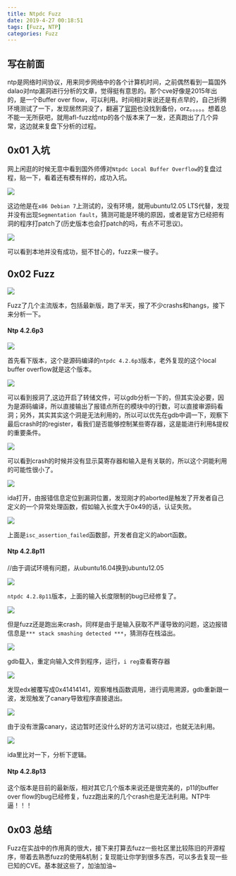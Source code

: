 ```yaml
---
title: Ntpdc Fuzz
date: 2019-4-27 00:18:51
tags: [Fuzz, NTP]
categories: Fuzz
---
```


## 写在前面

ntp是网络时间协议，用来同步网络中的各个计算机时间，之前偶然看到一篇国外dalao对ntp漏洞进行分析的文章，觉得挺有意思的。那个cve好像是2015年出的，是一个Buffer over flow，可以利用。时间相对来说还是有点早的，自己折腾环境测试了一下，发现居然洞没了，翻遍了[官网](<http://www.ntp.org/>)也没找到备份，orz。。。。。想着总不能一无所获吧，就用afl-fuzz给ntp的各个版本来了一发，还真跑出了几个异常，这边就来复盘下分析的过程。



## 0x01 入坑

网上闲逛的时候无意中看到国外师傅对`Ntpdc Local Buffer Overflow`的复盘过程，贴一下，看着还有模有样的，成功入坑。

![](./dalao.png) 

这边他是在`x86 Debian 7`上测试的，没有环境，就用ubuntu12.05 LTS代替，发现并没有出现`Segmentation fault`，猜测可能是环境的原因，或者是官方已经把有洞的程序打patch了(历史版本也会打patch的吗，有点不可思议)。  

![](./12.04.png)  

可以看到本地并没有成功，挺不甘心的，fuzz来一梭子。  



## 0x02 Fuzz  

![](./fuzz.png) 

Fuzz了几个主流版本，包括最新版，跑了半天，报了不少crashs和hangs，接下来分析一下。  

#### Ntp 4.2.6p3

![](./version.png)  

首先看下版本，这个是源码编译的`ntpdc 4.2.6p3`版本，老外复现的这个local buffer overflow就是这个版本。

![](./crash1.png)  

可以看到报洞了,这边开启了转储文件，可以gdb分析一下的，但其实没必要，因为是源码编译，所以直接输出了报错点所在的模块中的行数，可以直接审源码看洞；另外，其实其实这个洞是无法利用的，所以可以优先在gdb中调一下，观察下最后crash时的register，看我们是否能够控制某些寄存器，这是能进行利用&提权的重要条件。  

![](./crash2.png)  

可以看到crash的时候并没有显示莫寄存器和输入是有关联的，所以这个洞能利用的可能性很小了。  

![](./异常.png)  

ida打开，由报错信息定位到漏洞位置，发现刚才的aborted是触发了开发者自己定义的一个异常处理函数，假如输入长度大于0x49的话，认证失败。

![](./fail.png)

上面是`isc_assertion_failed`函数部，开发者自定义的abort函数。  



#### Ntp 4.2.8p11

//由于调试环境有问题，从ubuntu16.04换到ubuntu12.05

![](./version2/png)  

`ntpdc 4.2.8p11`版本，上面的输入长度限制的bug已经修复了。

![](./修复.png)  

但是fuzz还是跑出来crash，同样是由于是输入获取不严谨导致的问题，这边报错信息是`*** stack smashing detected ***`，猜测存在栈溢出。  

![](./crash3.png)  

gdb载入，重定向输入文件到程序，运行，`i reg`查看寄存器

![](./gdb.png)

发现edx被覆写成0x41414141，观察堆栈函数调用，进行调用溯源，gdb重新跟一波，发现触发了canary导致程序直接退出。

![](./回溯.png)

由于没有泄露canary，这边暂时还没什么好的方法可以绕过，也就无法利用。  

![](./校验.png)

ida里比对一下，分析下逻辑。



#### Ntp 4.2.8p13

这个版本是目前的最新版，相对其它几个版本来说还是很完美的，p11的buffer over flow的bug已经修复，fuzz跑出来的几个crash也是无法利用。NTP牛逼！！！



## 0x03 总结

Fuzz在实战中的作用真的很大，接下来打算去fuzz一些社区里比较陈旧的开源程序，带着去熟悉fuzz的使用&机制；复现能让你学到很多东西，可以多去复现一些已知的CVE。基本就这些了，加油加油~























